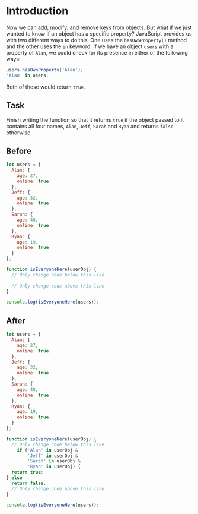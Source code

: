 # Introduction
Now we can add, modify, and remove keys from objects. But what if we just wanted to know if an object has a specific property? JavaScript provides us with two different ways to do this. One uses the `hasOwnProperty()` method and the other uses the `in` keyword. If we have an object `users` with a property of `Alan`, we could check for its presence in either of the following ways:

```javascript
users.hasOwnProperty('Alan');
'Alan' in users;
```
Both of these would return `true`.

## Task 
Finish writing the function so that it returns `true` if the object passed to it contains all four names, `Alan`, `Jeff`, `Sarah` and `Ryan` and returns `false` otherwise.

## Before

```javascript
let users = {
  Alan: {
    age: 27,
    online: true
  },
  Jeff: {
    age: 32,
    online: true
  },
  Sarah: {
    age: 48,
    online: true
  },
  Ryan: {
    age: 19,
    online: true
  }
};

function isEveryoneHere(userObj) {
  // Only change code below this line
  
  // Only change code above this line
}

console.log(isEveryoneHere(users));
```

## After

```javascript
let users = {
  Alan: {
    age: 27,
    online: true
  },
  Jeff: {
    age: 32,
    online: true
  },
  Sarah: {
    age: 48,
    online: true
  },
  Ryan: {
    age: 19,
    online: true
  }
};

function isEveryoneHere(userObj) {
  // Only change code below this line
    if ('Alan' in userObj & 
        'Jeff' in userObj & 
        'Sarah' in userObj & 
        'Ryan' in userObj) {
  return true;
} else
  return false;             
  // Only change code above this line
}

console.log(isEveryoneHere(users));
```
